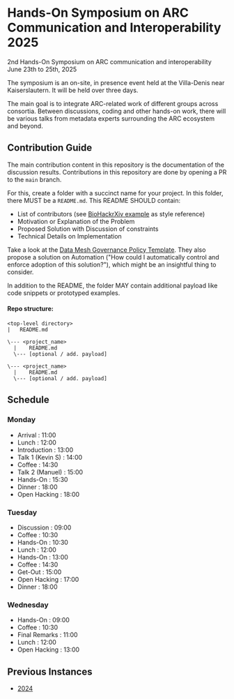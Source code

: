 # Hands-On Symposium on ARC Communication and Interoperability 2025

2nd Hands-On Symposium on ARC communication and interoperability
June 23th to 25th, 2025

The symposium is an on-site, in presence event held at the Villa-Denis near Kaiserslautern. It will be held over three days.

The main goal is to integrate ARC-related work of different groups across consortia. Between discussions, coding and other hands-on work, there will be various talks from metadata experts surrounding the ARC ecosystem and beyond.

## Contribution Guide

The main contribution content in this repository is the documentation of the discussion results. Contributions in this repository are done by opening a PR to the `main` branch.

For this, create a folder with a succinct name for your project. In this folder, there MUST be a `README.md`. This README SHOULD contain:
- List of contributors (see [BioHackrXiv example](https://raw.githubusercontent.com/biohackrxiv/bhxiv-gen-pdf/master/example/logic/paper.md) as style reference)
- Motivation or Explanation of the Problem
- Proposed Solution with Discussion of constraints
- Technical Details on Implementation

Take a look at the [Data Mesh Governance Policy Template](https://www.datamesh-governance.com/policies/template.html). They also propose a solution on Automation ("How could I automatically control and enforce adoption of this solution?"), which might be an insightful thing to consider.

In addition to the README, the folder MAY contain additional payload like code snippets or prototyped examples.


#### Repo structure:
```
<top-level directory> 
|   README.md
  
\--- <project_name>
  |    README.md
  \--- [optional / add. payload]

\--- <project_name>
  |    README.md
  \--- [optional / add. payload]
```

## Schedule
### Monday
- Arrival  		: 11:00 
- Lunch       	: 12:00
- Introduction 	: 13:00
- Talk 1 (Kevin S)	: 14:00
- Coffee      	: 14:30
- Talk 2 (Manuel) 	: 15:00
- Hands-On     	: 15:30
- Dinner      	: 18:00
- Open Hacking 	: 18:00

### Tuesday
- Discussion  	: 09:00
- Coffee     		: 10:30
- Hands-On     	: 10:30
- Lunch       	: 12:00
- Hands-On     	: 13:00
- Coffee      	: 14:30
- Get-Out       	: 15:00
- Open Hacking 	: 17:00
- Dinner      	: 18:00

### Wednesday
- Hands-On  	: 09:00
- Coffee     		: 10:30
- Final Remarks       	: 11:00
- Lunch 		: 12:00
- Open Hacking 	: 13:00


## Previous Instances

- [2024](./2024/README.md)
